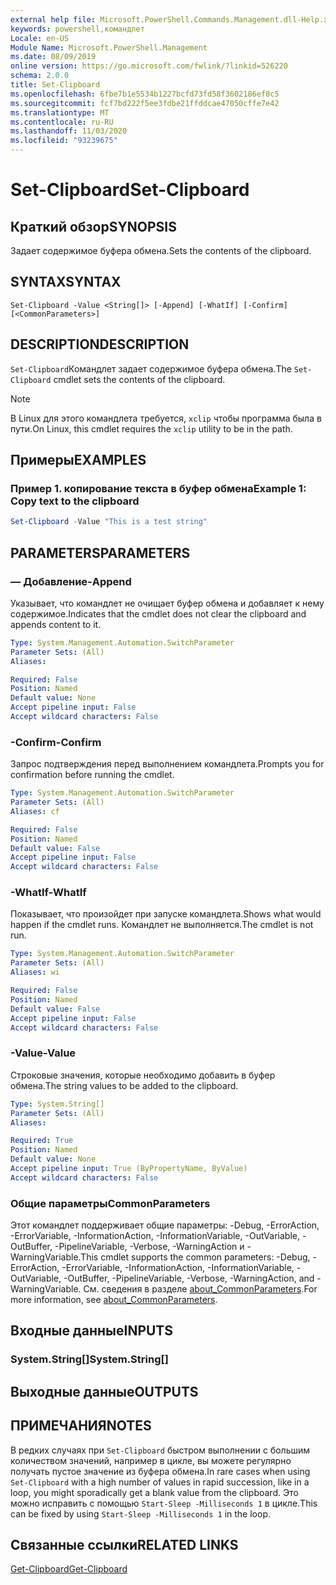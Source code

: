 ```yaml
---
external help file: Microsoft.PowerShell.Commands.Management.dll-Help.xml
keywords: powershell,командлет
Locale: en-US
Module Name: Microsoft.PowerShell.Management
ms.date: 08/09/2019
online version: https://go.microsoft.com/fwlink/?linkid=526220
schema: 2.0.0
title: Set-Clipboard
ms.openlocfilehash: 6fbe7b1e5534b1227bcfd73fd58f3602186ef8c5
ms.sourcegitcommit: fcf7bd222f5ee3fdbe21ffddcae47050cffe7e42
ms.translationtype: MT
ms.contentlocale: ru-RU
ms.lasthandoff: 11/03/2020
ms.locfileid: "93239675"
---
```

# <span data-ttu-id="d3541-103">Set-Clipboard</span><span class="sxs-lookup"><span data-stu-id="d3541-103">Set-Clipboard</span></span>

## <span data-ttu-id="d3541-104">Краткий обзор</span><span class="sxs-lookup"><span data-stu-id="d3541-104">SYNOPSIS</span></span>
<span data-ttu-id="d3541-105">Задает содержимое буфера обмена.</span><span class="sxs-lookup"><span data-stu-id="d3541-105">Sets the contents of the clipboard.</span></span>

## <span data-ttu-id="d3541-106">SYNTAX</span><span class="sxs-lookup"><span data-stu-id="d3541-106">SYNTAX</span></span>

```
Set-Clipboard -Value <String[]> [-Append] [-WhatIf] [-Confirm] [<CommonParameters>]
```

## <span data-ttu-id="d3541-107">DESCRIPTION</span><span class="sxs-lookup"><span data-stu-id="d3541-107">DESCRIPTION</span></span>

<span data-ttu-id="d3541-108">`Set-Clipboard`Командлет задает содержимое буфера обмена.</span><span class="sxs-lookup"><span data-stu-id="d3541-108">The `Set-Clipboard` cmdlet sets the contents of the clipboard.</span></span>

> [!NOTE]
> <span data-ttu-id="d3541-109">В Linux для этого командлета требуется, `xclip` чтобы программа была в пути.</span><span class="sxs-lookup"><span data-stu-id="d3541-109">On Linux, this cmdlet requires the `xclip` utility to be in the path.</span></span>

## <span data-ttu-id="d3541-110">Примеры</span><span class="sxs-lookup"><span data-stu-id="d3541-110">EXAMPLES</span></span>

### <span data-ttu-id="d3541-111">Пример 1. копирование текста в буфер обмена</span><span class="sxs-lookup"><span data-stu-id="d3541-111">Example 1: Copy text to the clipboard</span></span>

```powershell
Set-Clipboard -Value "This is a test string"
```

## <span data-ttu-id="d3541-112">PARAMETERS</span><span class="sxs-lookup"><span data-stu-id="d3541-112">PARAMETERS</span></span>

### <span data-ttu-id="d3541-113">— Добавление</span><span class="sxs-lookup"><span data-stu-id="d3541-113">-Append</span></span>

<span data-ttu-id="d3541-114">Указывает, что командлет не очищает буфер обмена и добавляет к нему содержимое.</span><span class="sxs-lookup"><span data-stu-id="d3541-114">Indicates that the cmdlet does not clear the clipboard and appends content to it.</span></span>

```yaml
Type: System.Management.Automation.SwitchParameter
Parameter Sets: (All)
Aliases:

Required: False
Position: Named
Default value: None
Accept pipeline input: False
Accept wildcard characters: False
```

### <span data-ttu-id="d3541-115">-Confirm</span><span class="sxs-lookup"><span data-stu-id="d3541-115">-Confirm</span></span>

<span data-ttu-id="d3541-116">Запрос подтверждения перед выполнением командлета.</span><span class="sxs-lookup"><span data-stu-id="d3541-116">Prompts you for confirmation before running the cmdlet.</span></span>

```yaml
Type: System.Management.Automation.SwitchParameter
Parameter Sets: (All)
Aliases: cf

Required: False
Position: Named
Default value: False
Accept pipeline input: False
Accept wildcard characters: False
```

### <span data-ttu-id="d3541-117">-WhatIf</span><span class="sxs-lookup"><span data-stu-id="d3541-117">-WhatIf</span></span>

<span data-ttu-id="d3541-118">Показывает, что произойдет при запуске командлета.</span><span class="sxs-lookup"><span data-stu-id="d3541-118">Shows what would happen if the cmdlet runs.</span></span> <span data-ttu-id="d3541-119">Командлет не выполняется.</span><span class="sxs-lookup"><span data-stu-id="d3541-119">The cmdlet is not run.</span></span>

```yaml
Type: System.Management.Automation.SwitchParameter
Parameter Sets: (All)
Aliases: wi

Required: False
Position: Named
Default value: False
Accept pipeline input: False
Accept wildcard characters: False
```

### <span data-ttu-id="d3541-120">-Value</span><span class="sxs-lookup"><span data-stu-id="d3541-120">-Value</span></span>

<span data-ttu-id="d3541-121">Строковые значения, которые необходимо добавить в буфер обмена.</span><span class="sxs-lookup"><span data-stu-id="d3541-121">The string values to be added to the clipboard.</span></span>

```yaml
Type: System.String[]
Parameter Sets: (All)
Aliases:

Required: True
Position: Named
Default value: None
Accept pipeline input: True (ByPropertyName, ByValue)
Accept wildcard characters: False
```

### <span data-ttu-id="d3541-122">Общие параметры</span><span class="sxs-lookup"><span data-stu-id="d3541-122">CommonParameters</span></span>

<span data-ttu-id="d3541-123">Этот командлет поддерживает общие параметры: -Debug, -ErrorAction, -ErrorVariable, -InformationAction, -InformationVariable, -OutVariable, -OutBuffer, -PipelineVariable, -Verbose, -WarningAction и -WarningVariable.</span><span class="sxs-lookup"><span data-stu-id="d3541-123">This cmdlet supports the common parameters: -Debug, -ErrorAction, -ErrorVariable, -InformationAction, -InformationVariable, -OutVariable, -OutBuffer, -PipelineVariable, -Verbose, -WarningAction, and -WarningVariable.</span></span> <span data-ttu-id="d3541-124">См. сведения в разделе [about_CommonParameters](https://go.microsoft.com/fwlink/?LinkID=113216).</span><span class="sxs-lookup"><span data-stu-id="d3541-124">For more information, see [about_CommonParameters](https://go.microsoft.com/fwlink/?LinkID=113216).</span></span>

## <span data-ttu-id="d3541-125">Входные данные</span><span class="sxs-lookup"><span data-stu-id="d3541-125">INPUTS</span></span>

### <span data-ttu-id="d3541-126">System.String[]</span><span class="sxs-lookup"><span data-stu-id="d3541-126">System.String[]</span></span>

## <span data-ttu-id="d3541-127">Выходные данные</span><span class="sxs-lookup"><span data-stu-id="d3541-127">OUTPUTS</span></span>

## <span data-ttu-id="d3541-128">ПРИМЕЧАНИЯ</span><span class="sxs-lookup"><span data-stu-id="d3541-128">NOTES</span></span>

<span data-ttu-id="d3541-129">В редких случаях при `Set-Clipboard` быстром выполнении с большим количеством значений, например в цикле, вы можете регулярно получать пустое значение из буфера обмена.</span><span class="sxs-lookup"><span data-stu-id="d3541-129">In rare cases when using `Set-Clipboard` with a high number of values in rapid succession, like in a loop, you might sporadically get a blank value from the clipboard.</span></span> <span data-ttu-id="d3541-130">Это можно исправить с помощью `Start-Sleep -Milliseconds 1` в цикле.</span><span class="sxs-lookup"><span data-stu-id="d3541-130">This can be fixed by using `Start-Sleep -Milliseconds 1` in the loop.</span></span>

## <span data-ttu-id="d3541-131">Связанные ссылки</span><span class="sxs-lookup"><span data-stu-id="d3541-131">RELATED LINKS</span></span>

[<span data-ttu-id="d3541-132">Get-Clipboard</span><span class="sxs-lookup"><span data-stu-id="d3541-132">Get-Clipboard</span></span>](Get-Clipboard.md)

